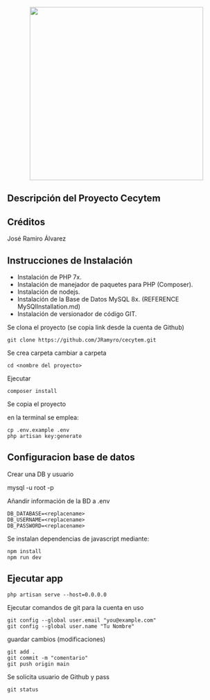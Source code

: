 <p align="center"><a href="https://laravel.com" target="_blank"><img src="https://m.eltiempo.com/uploads/2019/12/07/5dec47012d257.jpeg" width="400"></a></p>



## Descripción del Proyecto Cecytem



## Créditos

José Ramiro Álvarez


## Instrucciones de Instalación

* Instalación de PHP 7x.
* Instalación de manejador de paquetes para PHP (Composer).
* Instalación de nodejs.
* Instalación de la Base de Datos MySQL 8x.  (REFERENCE MySQlInstallation.md)
* Instalación de versionador de código GIT.

Se clona el proyecto (se copia link desde la cuenta de Github)

    git clone https://github.com/JRamyro/cecytem.git
   
Se crea carpeta <nombre del Proyecto>
cambiar a carpeta <nombre del proyecto>

    cd <nombre del proyecto>

Ejecutar

    composer install

Se copia el proyecto <nombre>

en la terminal se emplea:

    cp .env.example .env
    php artisan key:generate
    
## Configuracion base de datos

Crear una DB y usuario

mysql -u root -p


Añandir información de la BD a .env

    DB_DATABASE=<replacename>
    DB_USERNAME=<replacename>
    DB_PASSWORD=<replacename>

Se instalan dependencias de javascript mediante:

    npm install
    npm run dev

## Ejecutar app

    php artisan serve --host=0.0.0.0
    
Ejecutar comandos de git  para la cuenta en uso
    
    git config --global user.email "you@example.com"
    git config --global user.name "Tu Nombre"

guardar cambios (modificaciones)

    git add .
    git commit -m "comentario"
    git push origin main
    
Se solicita usuario de Github y pass
    
    git status
